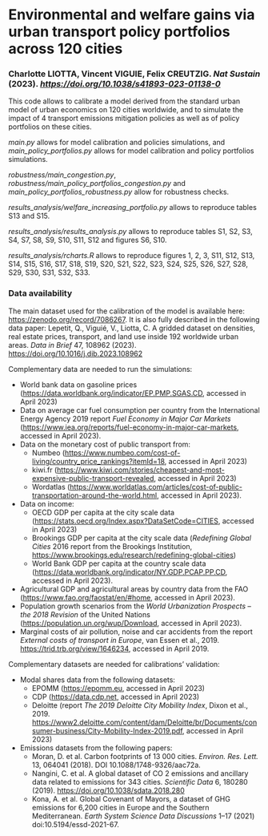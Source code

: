 # Environmental and welfare gains via urban transport policy portfolios across 120 cities
### Charlotte LIOTTA, Vincent VIGUIE, Felix CREUTZIG. *Nat Sustain* (2023). *https://doi.org/10.1038/s41893-023-01138-0*

This code allows to calibrate a model derived from the standard urban model of urban economics on 120 cities worldwide, and to simulate the impact of 4 transport emissions mitigation policies as well as of policy portfolios on these cities.

*main.py* allows for model calibration and policies simulations, and *main_policy_portfolios.py* allows for model calibration and policy portfolios simulations.

*robustness/main_congestion.py*, *robustness/main_policy_portfolios_congestion.py* and *main_policy_portfolios_robustness.py* allow for robustness checks.

*results_analysis/welfare_increasing_portfolio.py* allows to reproduce tables S13 and S15.

*results_analysis/results_analysis.py* allows to reproduce tables S1, S2, S3, S4, S7, S8, S9, S10, S11, S12 and figures S6, S10.

*results_analysis/rcharts.R* allows to reproduce figures 1, 2, 3, S11, S12, S13, S14, S15, S16, S17, S18, S19, S20, S21, S22, S23, S24, S25, S26, S27, S28, S29, S30, S31, S32, S33.

### Data availability

The main dataset used for the calibration of the model is available here: https://zenodo.org/record/7086267.
It is also fully described in the following data paper:
Lepetit, Q., Viguié, V., Liotta, C. A gridded dataset on densities, real estate prices, transport, and land use inside 192 worldwide urban areas. *Data in Brief* 47, 108962 (2023). https://doi.org/10.1016/j.dib.2023.108962

Complementary data are needed to run the simulations:
- World bank data on gasoline prices (https://data.worldbank.org/indicator/EP.PMP.SGAS.CD, accessed in April 2023)
- Data on average car fuel consumption per country from the International Energy Agency 2019 report *Fuel Economy in Major Car Markets* (https://www.iea.org/reports/fuel-economy-in-major-car-markets, accessed in April 2023).
- Data on the monetary cost of public transport from:<ul>
      <li>Numbeo (https://www.numbeo.com/cost-of-living/country_price_rankings?itemId=18, accessed in April 2023)
      <li>kiwi.fr (https://www.kiwi.com/stories/cheapest-and-most-expensive-public-transport-revealed, accessed in April 2023)
      <li> Wordatlas (https://www.worldatlas.com/articles/cost-of-public-transportation-around-the-world.html, accessed in April 2023). </ul>
- Data on income:<ul>
      <li>OECD GDP per capita at the city scale data (https://stats.oecd.org/Index.aspx?DataSetCode=CITIES, accessed in April 2023)
      <li>Brookings GDP per capita at the city scale data (*Redefining Global Cities* 2016 report from the Brookings Institution, https://www.brookings.edu/research/redefining-global-cities)
      <li>World Bank GDP per capita at the country scale data (https://data.worldbank.org/indicator/NY.GDP.PCAP.PP.CD, accessed in April 2023).  </ul>
- Agricultural GDP and agricultural areas by country data from the FAO (https://www.fao.org/faostat/en/#home, accessed in April 2023).
- Population growth scenarios from the *World Urbanization Prospects – the 2018 Revision* of the United Nations (https://population.un.org/wup/Download, accessed in April 2023).
- Marginal costs of air pollution, noise and car accidents from the report *External costs of transport in Europe*, van Essen et al., 2019. https://trid.trb.org/view/1646234, accessed in April 2019.


Complementary datasets are needed for calibrations’ validation:
- Modal shares data from the following datasets:<ul>
      <li>EPOMM (https://epomm.eu, accessed in April 2023)
      <li>CDP (https://data.cdp.net, accessed in April 2023)
      <li>Deloitte (report *The 2019 Deloitte City Mobility Index*, Dixon et al., 2019. https://www2.deloitte.com/content/dam/Deloitte/br/Documents/consumer-business/City-Mobility-Index-2019.pdf, accessed in April 2023) </ul>
- Emissions datasets from the following papers:<ul>
      <li>Moran, D. et al. Carbon footprints of 13 000 cities. *Environ. Res. Lett.* 13, 064041 (2018). DOI 10.1088/1748-9326/aac72a.
      <li>Nangini, C. et al. A global dataset of CO 2 emissions and ancillary data related to emissions for 343 cities. *Scientific Data* 6, 180280 (2019). https://doi.org/10.1038/sdata.2018.280
      <li>Kona, A. et al. Global Covenant of Mayors, a dataset of GHG emissions for 6,200 cities in Europe and the Southern Mediterranean. *Earth System Science Data Discussions* 1–17 (2021) doi:10.5194/essd-2021-67. </ul>
